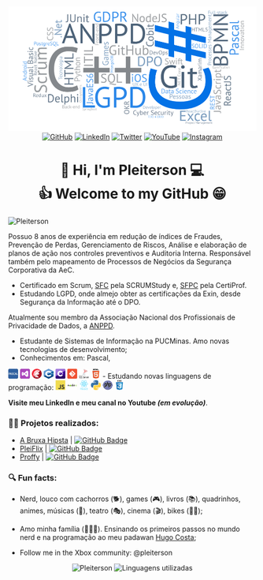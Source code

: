 <!--Banner session-->
<p align="center"><img src="assets/nuvemplei.png"><br>
<!-- Badges session -->
<a href="https://github.com/Pleiterson" target="_blank"><img src="https://img.shields.io/badge/-GitHub-000?style=flat-square&logo=Github&logoColor=white&link" alt="GitHub"></a>
<a href="https://www.linkedin.com/in/pleiterson" target="_blank"><img src="https://img.shields.io/badge/LinkedIn-%230077B5.svg?&style=flat-square&logo=linkedin&logoColor=white" alt="LinkedIn"></a>
<a href="https://twitter.com/pleiterson" target="_blank"><img src="https://img.shields.io/badge/Twitter-%2303A9F4.svg?&style=flat-square&logo=twitter&logoColor=white" alt="Twitter"></a>
<a href="https://www.youtube.com/user/pleiterson" target="_blank"><img src="https://img.shields.io/badge/-Youtube-FF0000?style=flat-square&labelColor=FF0000&logo=youtube&logoColor=white" alt="YouTube"></a>
<a href="https://www.instagram.com/pleiterson/" target="_blank"><img src="https://img.shields.io/badge/Instagram-%23E4405F.svg?&style=flat-square&logo=instagram&logoColor=white" alt="Instagram"></a>
</p>

<!--About session-->
<h1 align="center">👋 Hi, I'm Pleiterson 💻<br>👍 Welcome to my GitHub 😁</h1>

<!--
<p align="left"><img src="https://komarev.com/ghpvc/?username=Pleiterson" alt="Pleiterson"/></p> -->
<p align="left"><img src="https://visitor-badge.laobi.icu/badge?page_id=Pleiterson" alt="Pleiterson"/></p>

Possuo 8 anos de experiência em redução de índices de Fraudes, Prevenção de Perdas, Gerenciamento de Riscos, Análise e elaboração de planos de ação nos controles preventivos e Auditoria Interna. Responsável também pelo mapeamento de Processos de Negócios da Segurança Corporativa da AeC.

- Certificado em Scrum, [SFC](https://c46e136a583f7e334124-ac22991740ab4ff17e21daf2ed577041.ssl.cf1.rackcdn.com/Certificate/ScrumFundamentalsCertified-PleitersonAmorim-779075.pdf) pela SCRUMStudy e, [SFPC](https://certiprof.com/pages/successful-candidates-register) pela CertiProf.
- Estudando LGPD, onde almejo obter as certificações da Exin, desde Segurança da Informação até o DPO.

Atualmente sou membro da Associação Nacional dos Profissionais de Privacidade de Dados, a [ANPPD](https://anppd.org/).

- Estudante de Sistemas de Informação na PUCMinas. Amo novas tecnologias de desenvolvimento;
- Conhecimentos em: Pascal,
<img src="assets/pascal.png" alt="Pascal" width="20" height="20"/>
<img src="assets/visal-basic.png" alt="Visual Basic" width="20" height="20"/>
<img src="assets/delphi.png" alt="Delphi" width="20" height="20"/>
<img src="assets/c++.png" alt="C++" width="20" height="20"/>
<img src="assets/c-sharp.svg" alt="C#" width="20" height="20"/>
<img src="assets/git.svg" alt="Git" width="20" height="20"/>
<img src="assets/Microsoft-SQL-Server.png" alt="SQL" width="20" height="20"/>
<img src="assets/html5.svg" alt="HTML5" width="20" height="20"/>
- Estudando novas linguagens de programação:
<img src="assets/javascript.svg" alt="JavaScript" width="20" height="20"/>
<img src="assets/nodejs.svg" alt="NpdeJS" width="20" height="20"/>
<img src="assets/reactjs.svg" alt="ReactJS" width="20" height="20"/>
<img src="assets/python.png" alt="Python" width="20" height="20"/>
<img src="assets/php.png" alt="PHP" width="20" height="20"/>
<img src="assets/css3.svg" alt="CSS3" width="20" height="20"/>

<b>Visite meu LinkedIn e meu canal no Youtube <i>(em evolução)</i></b>.


<h3>👨‍💻 Projetos realizados:</h3>

- [A Bruxa Hipsta](https://editor.p5js.org/pleiterson/embed/1RMkKmkOm) | [![GitHub Badge](https://img.shields.io/badge/-000?style=flat-square&logo=Github&logoColor=white)](https://github.com/Pleiterson/Alura-ImersaoGameDev-JavaScript)
- [PleiFlix](https://pleiflix.vercel.app) | [![GitHub Badge](https://img.shields.io/badge/-000?style=flat-square&logo=Github&logoColor=white)](https://github.com/Pleiterson/Alura-ImersaoReactJS-pleiflix)
- [Proffy](https://proffydiscovery-theta.vercel.app) | [![GitHub Badge](https://img.shields.io/badge/-000?style=flat-square&logo=Github&logoColor=white)](https://github.com/Pleiterson/rocketseat-NLW2-discovery-Proffy)


<h3>🔍 Fun facts:</h3>

- Nerd, louco com cachorros (🐕), games (🎮), livros (📚), quadrinhos, animes, músicas (🎼), teatro (🎭), cinema (🎬), bikes (🚵‍♂️);
- Amo minha família (👨‍👩‍👦). Ensinando os primeiros passos no mundo nerd e na programação ao meu padawan [Hugo Costa](https://github.com/hugocsantos);

- Follow me in the Xbox community: @pleiterson


<p align="center">
<img width="400" src="https://github-readme-stats.vercel.app/api?username=Pleiterson&show_icons=true&theme=vue-dark" alt="Pleiterson"/>
<img width="400" src="https://github-readme-stats.vercel.app/api/top-langs?username=Pleiterson&layout=compact&theme=vue-dark" alt="Linguagens utilizadas">
</p>


<!--
**Pleiterson/Pleiterson** is a ✨ _special_ ✨ repository because its `README.md` (this file) appears on your GitHub profile.

Here are some ideas to get you started:

- 🔭 I’m currently working on ...
- 🌱 I’m currently learning ...
- 👯 I’m looking to collaborate on ...
- 🤔 I’m looking for help with ...
- 💬 Ask me about ...
- 📫 How to reach me: ...
- 😄 Pronouns: ...
-->